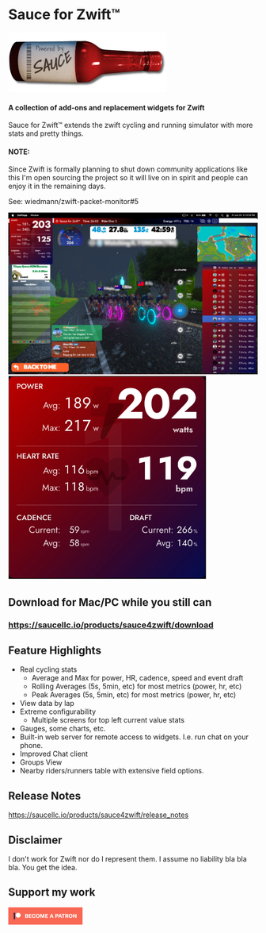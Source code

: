 Sauce for Zwift™
===========
![Sauce](pages/images/logo_horiz_320x120.png)
#### A collection of add-ons and replacement widgets for Zwift
Sauce for Zwift™ extends the zwift cycling and running simulator with more stats and
pretty things.

#### NOTE:
Since Zwift is formally planning to shut down community applications like this I'm
open sourcing the project so it will live on in spirit and people can enjoy it in the
remaining days.

See: wiedmann/zwift-packet-monitor#5

<img src="assets/images/screenshot.jpg" width="640"/>
<img src="assets/images/slideshow.webp" width="400"/>


Download for Mac/PC while you still can
--------
### https://saucellc.io/products/sauce4zwift/download


Feature Highlights
--------
 * Real cycling stats
   * Average and Max for power, HR, cadence, speed and event draft
   * Rolling Averages (5s, 5min, etc) for most metrics (power, hr, etc)
   * Peak Averages (5s, 5min, etc) for most metrics (power, hr, etc)
 * View data by lap
 * Extreme configurability
   * Multiple screens for top left current value stats
 * Gauges, some charts, etc.
 * Built-in web server for remote access to widgets. I.e. run chat on your phone.
 * Improved Chat client
 * Groups View
 * Nearby riders/runners table with extensive field options.


Release Notes
--------
https://saucellc.io/products/sauce4zwift/release_notes


Disclaimer
--------
I don't work for Zwift nor do I represent them.  I assume no liability bla
bla bla.  You get the idea.


Support my work
--------
<a href="https://www.patreon.com/bePatron?u=32064618" target="_blank">
    <img src="pages/images/become_a_patron_button@2x.png" width="150"/>
</a>
